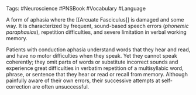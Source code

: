 Tags: #Neuroscience #PNSBook #Vocabulary #Language

A form of aphasia where the [[Arcuate Fasciculus]] is damaged and some way. It is characterized by frequent, sound-based speech errors (_phonemic paraphasias_), repetition difficulties, and severe limitation in verbal working memory.

Patients with conduction aphasia understand words that they hear and read, and have no motor difficulties when they speak. Yet they cannot speak coherently; they omit parts of words or substitute incorrect sounds and experience great difficulties in verbatim repetition of a multisyllabic word, phrase, or sentence that they hear or read or recall from memory. Although painfully aware of their own errors, their successive attempts at self-correction are often unsuccessful.